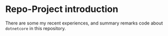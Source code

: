 # Repo-Project introduction

There are some my recent experiences, and summary remarks code about `dotnetcore` in this repository.
